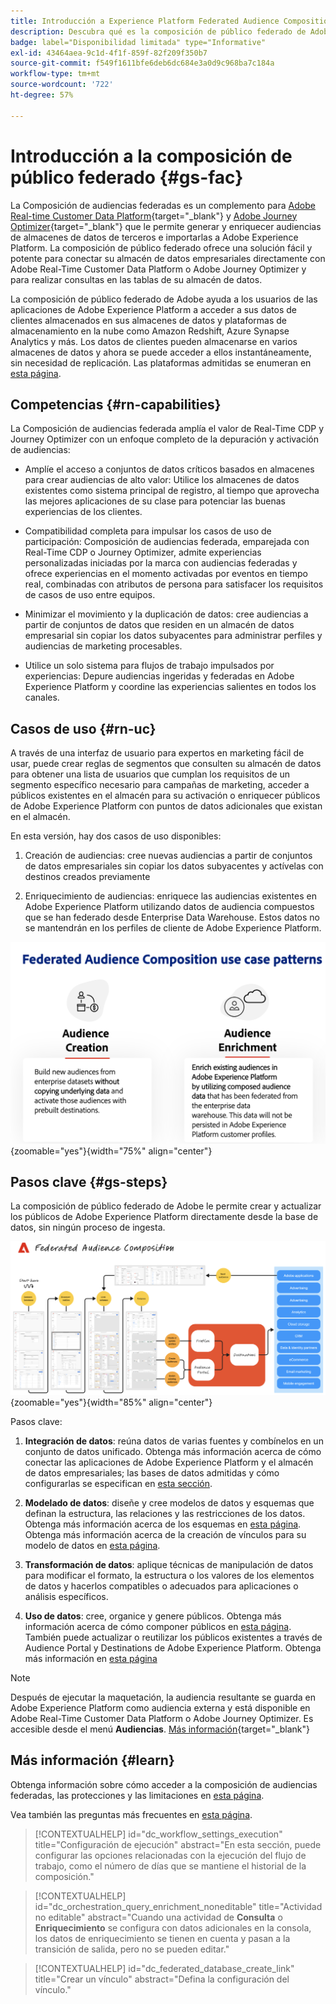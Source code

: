 ```yaml
---
title: Introducción a Experience Platform Federated Audience Composition
description: Descubra qué es la composición de público federado de Adobe y cómo utilizarla en Adobe Experience Platform
badge: label="Disponibilidad limitada" type="Informative"
exl-id: 43464aea-9c1d-4f1f-859f-82f209f350b7
source-git-commit: f549f1611bfe6deb6dc684e3a0d9c968ba7c184a
workflow-type: tm+mt
source-wordcount: '722'
ht-degree: 57%

---
```


# Introducción a la composición de público federado {#gs-fac}

La Composición de audiencias federadas es un complemento para [Adobe Real-time Customer Data Platform](https://experienceleague.adobe.com/es/docs/experience-platform/segmentation/home){target="_blank"} y [Adobe Journey Optimizer](https://experienceleague.adobe.com/es/docs/journey-optimizer/using/ajo-home){target="_blank"} que le permite generar y enriquecer audiencias de almacenes de datos de terceros e importarlas a Adobe Experience Platform. La composición de público federado ofrece una solución fácil y potente para conectar su almacén de datos empresariales directamente con Adobe Real-Time Customer Data Platform o Adobe Journey Optimizer y para realizar consultas en las tablas de su almacén de datos.

La composición de público federado de Adobe ayuda a los usuarios de las aplicaciones de Adobe Experience Platform a acceder a sus datos de clientes almacenados en sus almacenes de datos y plataformas de almacenamiento en la nube como Amazon Redshift, Azure Synapse Analytics y más. Los datos de clientes pueden almacenarse en varios almacenes de datos y ahora se puede acceder a ellos instantáneamente, sin necesidad de replicación. Las plataformas admitidas se enumeran en [esta página](../connections/federated-db.md#supported-db).

## Competencias {#rn-capabilities}

La Composición de audiencias federada amplía el valor de Real-Time CDP y Journey Optimizer con un enfoque completo de la depuración y activación de audiencias:

* Amplíe el acceso a conjuntos de datos críticos basados en almacenes para crear audiencias de alto valor: Utilice los almacenes de datos existentes como sistema principal de registro, al tiempo que aprovecha las mejores aplicaciones de su clase para potenciar las buenas experiencias de los clientes.

* Compatibilidad completa para impulsar los casos de uso de participación: Composición de audiencias federada, emparejada con Real-Time CDP o Journey Optimizer, admite experiencias personalizadas iniciadas por la marca con audiencias federadas y ofrece experiencias en el momento activadas por eventos en tiempo real, combinadas con atributos de persona para satisfacer los requisitos de casos de uso entre equipos.

* Minimizar el movimiento y la duplicación de datos: cree audiencias a partir de conjuntos de datos que residen en un almacén de datos empresarial sin copiar los datos subyacentes para administrar perfiles y audiencias de marketing procesables.

* Utilice un solo sistema para flujos de trabajo impulsados por experiencias: Depure audiencias ingeridas y federadas en Adobe Experience Platform y coordine las experiencias salientes en todos los canales.

## Casos de uso {#rn-uc}

A través de una interfaz de usuario para expertos en marketing fácil de usar, puede crear reglas de segmentos que consulten su almacén de datos para obtener una lista de usuarios que cumplan los requisitos de un segmento específico necesario para campañas de marketing, acceder a públicos existentes en el almacén para su activación o enriquecer públicos de Adobe Experience Platform con puntos de datos adicionales que existan en el almacén.

En esta versión, hay dos casos de uso disponibles:

1. Creación de audiencias: cree nuevas audiencias a partir de conjuntos de datos empresariales sin copiar los datos subyacentes y actívelas con destinos creados previamente&#x200B;

1. Enriquecimiento de audiencias: enriquece las audiencias existentes en Adobe Experience Platform utilizando datos de audiencia compuestos que se han federado desde Enterprise Data Warehouse. Estos datos no se mantendrán en los perfiles de cliente de Adobe Experience Platform.

![diagrama](assets/fac-use-cases.png){zoomable="yes"}{width="75%" align="center"}

## Pasos clave {#gs-steps}

La composición de público federado de Adobe le permite crear y actualizar los públicos de Adobe Experience Platform directamente desde la base de datos, sin ningún proceso de ingesta.

![diagrama](assets/steps-diagram.png){zoomable="yes"}{width="85%" align="center"}

Pasos clave:

1. **Integración de datos**: reúna datos de varias fuentes y combínelos en un conjunto de datos unificado. Obtenga más información acerca de cómo conectar las aplicaciones de Adobe Experience Platform y el almacén de datos empresariales; las bases de datos admitidas y cómo configurarlas se especifican en [esta sección](../connections/federated-db.md).

2. **Modelado de datos**: diseñe y cree modelos de datos y esquemas que definan la estructura, las relaciones y las restricciones de los datos. Obtenga más información acerca de los esquemas en [esta página](../customer/schemas.md). Obtenga más información acerca de la creación de vínculos para su modelo de datos en [esta página](../data-management/gs-models.md).

3. **Transformación de datos**: aplique técnicas de manipulación de datos para modificar el formato, la estructura o los valores de los elementos de datos y hacerlos compatibles o adecuados para aplicaciones o análisis específicos.

4. **Uso de datos**: cree, organice y genere públicos. Obtenga más información acerca de cómo componer públicos en [esta página](../compositions/gs-compositions.md). También puede actualizar o reutilizar los públicos existentes a través de Audience Portal y Destinations de Adobe Experience Platform. Obtenga más información en [esta página](../connections/destinations.md)

>[!NOTE]
>
>Después de ejecutar la maquetación, la audiencia resultante se guarda en Adobe Experience Platform como audiencia externa y está disponible en Adobe Real-Time Customer Data Platform o Adobe Journey Optimizer. Es accesible desde el menú **Audiencias**. [Más información](https://experienceleague.adobe.com/es/docs/experience-platform/segmentation/ui/audience-portal){target="_blank"}

## Más información {#learn}

<!-- Workflow + Workflow activities-->


Obtenga información sobre cómo acceder a la composición de audiencias federadas, las protecciones y las limitaciones en [esta página](access-prerequisites.md).

Vea también las preguntas más frecuentes en [esta página](faq.md).


>[!CONTEXTUALHELP]
>id="dc_workflow_settings_execution"
>title="Configuración de ejecución"
>abstract="En esta sección, puede configurar las opciones relacionadas con la ejecución del flujo de trabajo, como el número de días que se mantiene el historial de la composición."

>[!CONTEXTUALHELP]
>id="dc_orchestration_query_enrichment_noneditable"
>title="Actividad no editable"
>abstract="Cuando una actividad de **Consulta** o **Enriquecimiento** se configura con datos adicionales en la consola, los datos de enriquecimiento se tienen en cuenta y pasan a la transición de salida, pero no se pueden editar."

<!-- Create a link -->

>[!CONTEXTUALHELP]
>id="dc_federated_database_create_link"
>title="Crear un vínculo"
>abstract="Defina la configuración del vínculo."
